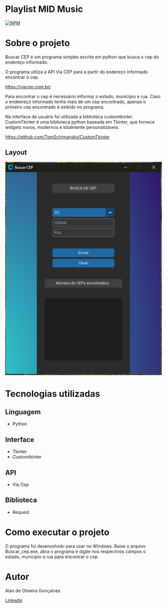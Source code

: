 # Playlist MID Music
 
[![NPM](https://img.shields.io/npm/l/react)](https://github.com/Alan-oliveir/Buscar_CEP/blob/main/LICENSE)

# Sobre o projeto

Buscar CEP é um programa simples escrito em python que busca o cep do endereço informado.

O programa utiliza a API Via CEP para a partir do endereço informado encontrar o cep.

https://viacep.com.br/

Para encontrar o cep é necessário informar o estado, município e rua. Caso o endeereço informado tenha mais de um cep encontrado, apenas o primeiro cep encontrado é exibido no programa.    

Na interface de usuário foi utilizada a biblioteca customtkinter. CustomTkinter é uma biblioteca python baseada em Tkinter, que fornece widgets novos, modernos e totalmente personalizáveis.

https://github.com/TomSchimansky/CustomTkinter

## Layout 
![Windows](https://github.com/Alan-oliveir/Buscar_CEP/blob/main/test_images/Buscar_cep_screenshot.jpg) 

# Tecnologias utilizadas
## Linguagem
- Python

## Interface
- Tkinter
- Customtkinter

## API
- Via Cep

## Biblioteca
- Request

# Como executar o projeto

O programa foi desenvolvido para usar no Windows. Baixe o arquivo Buscar_cep.exe, abra o programa e digite nos respectivos campos o estado, município e rua para encontrar o cep.

# Autor

Alan de Oliveira Gonçalves

[Linkedin](www.linkedin.com/in/alan-de-oliveira-gonçalves-207549258)
